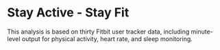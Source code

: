 # Stay Active - Stay Fit
This analysis is based on thirty Fitbit user tracker data, including minute-level output for physical activity, heart rate, and sleep monitoring.

